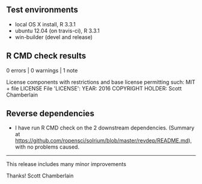 ## Test environments

* local OS X install, R 3.3.1
* ubuntu 12.04 (on travis-ci), R 3.3.1
* win-builder (devel and release)

## R CMD check results

0 errors | 0 warnings | 1 note

   License components with restrictions and base license permitting such:
     MIT + file LICENSE
   File 'LICENSE':
     YEAR: 2016
     COPYRIGHT HOLDER: Scott Chamberlain

## Reverse dependencies

* I have run R CMD check on the 2 downstream dependencies.
  (Summary at <https://github.com/ropensci/solrium/blob/master/revdep/README.md>), 
  with no problems caused.

-----

This release includes many minor improvements

Thanks! 
Scott Chamberlain
